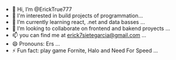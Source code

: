 - 👋 Hi, I’m @ErickTrue777
- 👀 I'm interested in build projects of programmation...
- 🌱 I’m currently learning react, .net and data basses ...
- 💞️ I’m looking to collaborate on frontend and bakend proyects ...
- 📫 you can find me at erick7sietegarcia@gmail.com ...
- 😄 Pronouns: Ers ...
- ⚡ Fun fact: play game Fornite, Halo and Need For Speed ...

